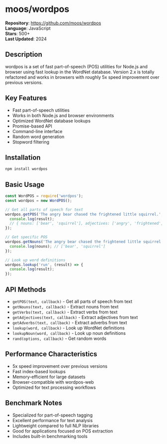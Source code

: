 # moos/wordpos

**Repository**: https://github.com/moos/wordpos  
**Language**: JavaScript  
**Stars**: 500+  
**Last Updated**: 2024  

## Description
wordpos is a set of fast part-of-speech (POS) utilities for Node.js and browser using fast lookup in the WordNet database. Version 2.x is totally refactored and works in browsers with roughly 5x speed improvement over previous versions.

## Key Features
- Fast part-of-speech utilities
- Works in both Node.js and browser environments
- Optimized WordNet database lookups
- Promise-based API
- Command-line interface
- Random word generation
- Stopword filtering

## Installation
```bash
npm install wordpos
```

## Basic Usage
```javascript
const WordPOS = require('wordpos');
const wordpos = new WordPOS();

// Get all parts of speech for text
wordpos.getPOS('The angry bear chased the frightened little squirrel.', (result) => {
  console.log(result);
  // { nouns: ['bear', 'squirrel'], adjectives: ['angry', 'frightened', 'little'], verbs: ['chased'] }
});

// Get specific POS
wordpos.getNouns('The angry bear chased the frightened little squirrel.', (nouns) => {
  console.log(nouns); // ['bear', 'squirrel']
});

// Look up word definitions
wordpos.lookup('run', (result) => {
  console.log(result);
});
```

## API Methods
- `getPOS(text, callback)` - Get all parts of speech from text
- `getNouns(text, callback)` - Extract nouns from text
- `getVerbs(text, callback)` - Extract verbs from text
- `getAdjectives(text, callback)` - Extract adjectives from text
- `getAdverbs(text, callback)` - Extract adverbs from text
- `lookup(word, callback)` - Look up WordNet definitions
- `lookupNoun(word, callback)` - Look up noun definitions
- `rand(options, callback)` - Get random words

## Performance Characteristics
- 5x speed improvement over previous versions
- Fast index-based lookups
- Memory-efficient for large datasets
- Browser-compatible with wordpos-web
- Optimized for text processing workflows

## Benchmark Notes
- Specialized for part-of-speech tagging
- Excellent performance for text analysis
- Lightweight compared to full NLP libraries
- Good for applications focused on POS extraction
- Includes built-in benchmarking tools